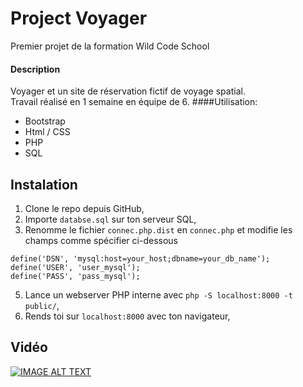 # Project Voyager
Premier projet de la formation Wild Code School

#### Description
Voyager et un site de réservation fictif de voyage spatial.  
Travail réalisé en 1 semaine en équipe de 6.
####Utilisation:
- Bootstrap
- Html / CSS
- PHP
- SQL



## Instalation

1. Clone le repo depuis GitHub,
2. Importe `databse.sql` sur ton serveur SQL,
3. Renomme le fichier `connec.php.dist` en `connec.php` et modifie les champs comme spécifier ci-dessous
```
define('DSN', 'mysql:host=your_host;dbname=your_db_name');
define('USER', 'user_mysql');
define('PASS', 'pass_mysql');
```
5. Lance un webserver PHP interne avec `php -S localhost:8000 -t public/`,
6. Rends toi sur `localhost:8000` avec ton navigateur,



## Vidéo

[![IMAGE ALT TEXT](http://img.youtube.com/vi/PzGw8Z32kqE/0.jpg)](http://www.youtube.com/watch?v=PzGw8Z32kqE "Voyager")
